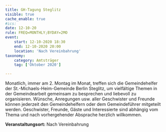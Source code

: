```yaml
---
title: GH-Tagung Steglitz
visible: true
cache_enable: true
#ics: 
date: 12-10-20
rule: FREQ=MONTHLY;BYDAY=2MO
event:
	start: 12-10-2020 18:30
	end: 12-10-2020 20:00
	location: 'Nach Vereinbahrung'
taxonomy:
	category: Amtsträger
	tag: ['Oktober 2020']

---
```

Monatlich, immer am 2. Montag im Monat, treffen sich die Gemeindehelfer der St.-Michaels-Heim-Gemeinde Berlin Steglitz, um vielfältige Themen in der Gemeindearbeit gemeinsam zu besprechen und liebevoll zu organisieren. Wünsche, Anregungen usw. aller Geschwister und Freunde können jederzeit den Gemeindehelfern oder dem Gemeindeführer mitgeteilt werden. Geschwister, Freunde, Gäste und Interessierte sind abhängig vom Thema und nach vorhergehender Absprache herzlich willkommen.



**Veranstaltungsort:** Nach Vereinbahrung


